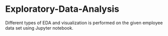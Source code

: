 # Exploratory-Data-Analysis
Different types of EDA and visualization is performed on the given employee data set using Jupyter notebook.
